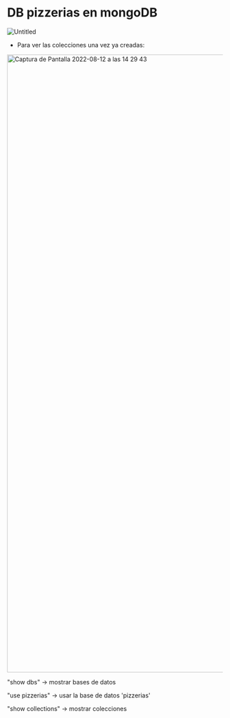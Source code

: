 # DB pizzerias en mongoDB

![Untitled](https://user-images.githubusercontent.com/107991714/185207923-6822f5d0-591a-43af-89d0-48d07bb7bccc.png)



- Para ver las colecciones una vez ya creadas:

<img width="1440" alt="Captura de Pantalla 2022-08-12 a las 14 29 43" src="https://user-images.githubusercontent.com/107991714/184354320-8927cf8c-3842-46d3-9d3b-25cb63d25ad7.png">


"show dbs" -> mostrar bases de datos

"use pizzerias" -> usar la base de datos 'pizzerias'

"show collections" -> mostrar colecciones

